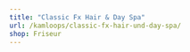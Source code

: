 ```yaml
---
title: "Classic Fx Hair & Day Spa"
url: /kamloops/classic-fx-hair-und-day-spa/
shop: Friseur
---
```

